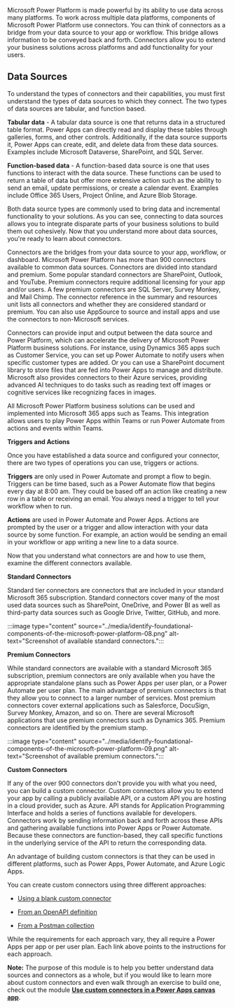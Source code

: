 
Microsoft Power Platform is made powerful by its ability to use data across many platforms. To work across multiple data platforms, components of Microsoft Power Platform use connectors. You can think of connectors as a bridge from your data source to your app or workflow. This bridge allows information to be conveyed back and forth. Connectors allow you to extend your business solutions across platforms and add functionality for your users.

## **Data Sources**

To understand the types of connectors and their capabilities, you must first understand the types of data sources to which they connect. The two types of data sources are tabular, and function based.

**Tabular data** - A tabular data source is one that returns data in a structured table format. Power Apps can directly read and display these tables through galleries, forms, and other controls. Additionally, if the data source supports it, Power Apps can create, edit, and delete data from these data sources. Examples include Microsoft Dataverse, SharePoint, and SQL Server.

**Function-based data** - A function-based data source is one that uses functions to interact with the data source. These functions can be used to return a table of data but offer more extensive action such as the ability to send an email, update permissions, or create a calendar event. Examples include Office 365 Users, Project Online, and Azure Blob Storage.

Both data source types are commonly used to bring data and incremental functionality to your solutions. As you can see, connecting to data sources allows you to integrate disparate parts of your business solutions to build them out cohesively. Now that you understand more about data sources, you're ready to learn about connectors.

Connectors are the bridges from your data source to your app, workflow, or dashboard. Microsoft Power Platform has more than 900 connectors available to common data sources. Connectors are divided into standard and premium. Some popular standard connectors are SharePoint, Outlook, and YouTube. Premium connectors require additional licensing for your app and/or users. A few premium connectors are SQL Server, Survey Monkey, and Mail Chimp. The connector reference in the summary and resources unit lists all connectors and whether they are considered standard or premium. You can also use AppSource to source and install apps and use the connectors to non-Microsoft services.

Connectors can provide input and output between the data source and Power Platform, which can accelerate the delivery of Microsoft Power Platform business solutions. For instance, using Dynamics 365 apps such as Customer Service, you can set up Power Automate to notify users when specific customer types are added. Or you can use a SharePoint document library to store files that are fed into Power Apps to manage and distribute. Microsoft also provides connectors to their Azure services, providing advanced AI techniques to do tasks such as reading text off images or cognitive services like recognizing faces in images.

All Microsoft Power Platform business solutions can be used and implemented into Microsoft 365 apps such as Teams. This integration allows users to play Power Apps within Teams or run Power Automate from actions and events within Teams.

**Triggers and Actions**

Once you have established a data source and configured your connector, there are two types of operations you can use, triggers or actions.

**Triggers** are only used in Power Automate and prompt a flow to begin. Triggers can be time based, such as a Power Automate flow that begins every day at 8:00 am. They could be based off an action like creating a new row in a table or receiving an email. You always need a trigger to tell your workflow when to run.

**Actions** are used in Power Automate and Power Apps. Actions are prompted by the user or a trigger and allow interaction with your data source by some function. For example, an action would be sending an email in your workflow or app writing a new line to a data source.

Now that you understand what connectors are and how to use them, examine the different connectors available. 

**Standard Connectors**

Standard tier connectors are connectors that are included in your standard Microsoft 365 subscription. Standard connectors cover many of the most used data sources such as SharePoint, OneDrive, and Power BI as well as third-party data sources such as Google Drive, Twitter, GitHub, and more.

:::image type="content" source="../media/identify-foundational-components-of-the-microsoft-power-platform-08.png" alt-text="Screenshot of available standard connectors.":::

 

**Premium Connectors**

While standard connectors are available with a standard Microsoft 365 subscription, premium connectors are only available when you have the appropriate standalone plans such as Power Apps per user plan, or a Power Automate per user plan. The main advantage of premium connectors is that they allow you to connect to a larger number of services. Most premium connectors cover external applications such as Salesforce, DocuSign, Survey Monkey, Amazon, and so on. There are several Microsoft applications that use premium connectors such as Dynamics 365. Premium connectors are identified by the premium stamp.

:::image type="content" source="../media/identify-foundational-components-of-the-microsoft-power-platform-09.png" alt-text="Screenshot of available premium connectors.":::

**Custom Connectors**

If any of the over 900 connectors don't provide you with what you need, you can build a custom connector. Custom connectors allow you to extend your app by calling a publicly available API, or a custom API you are hosting in a cloud provider, such as Azure. API stands for Application Programming Interface and holds a series of functions available for developers. Connectors work by sending information back and forth across these APIs and gathering available functions into Power Apps or Power Automate. Because these connectors are function-based, they call specific functions in the underlying service of the API to return the corresponding data.

An advantage of building custom connectors is that they can be used in different platforms, such as Power Apps, Power Automate, and Azure Logic Apps.

You can create custom connectors using three different approaches:

- [Using a blank custom connector](/connectors/custom-connectors/define-blank)

- [From an OpenAPI definition](/connectors/custom-connectors/define-openapi-definition)

- [From a Postman collection](/connectors/custom-connectors/define-postman-collection)

While the requirements for each approach vary, they all require a Power Apps per app or per user plan. Each link above points to the instructions for each approach.

**Note:** The purpose of this module is to help you better understand data sources and connectors as a whole, but if you would like to learn more about custom connectors and even walk through an exercise to build one, check out the module [**Use custom connectors in a Power Apps canvas app**](/training/modules/use-custom-connectors-in-powerapps-canvas-app/).